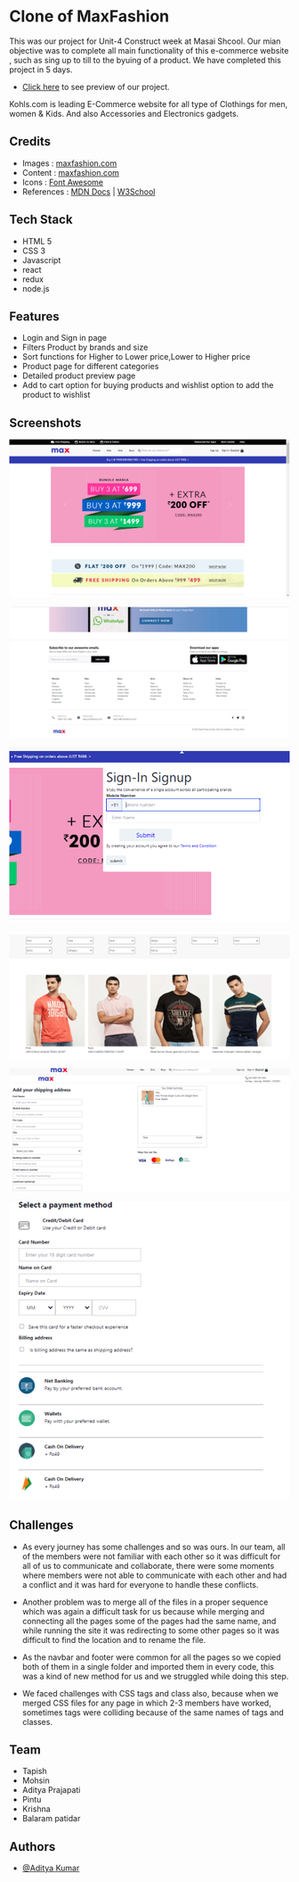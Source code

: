 # Clone of MaxFashion

This was our project for Unit-4 Construct week at Masai Shcool.
Our mian objective was to complete all main functionality of this e-commerce website , such as sing up to till to the byuing of a product.
We have completed this project in 5 days.

- [Click here](https://leafy-sorbet-dccc4d.netlify.app/) to see preview of our project.

Kohls.com is leading E-Commerce website for all type of Clothings for men, women & Kids. And also Accessories and Electronics gadgets.

## Credits

- Images : [maxfashion.com](https://www.maxfashion.in/in/en/department/maxwomen)
- Content : [maxfashion.com](https://www.maxfashion.in/in/en/department/maxwomen)
- Icons : [Font Awesome](https://fontawesome.com/)
- References : [MDN Docs](https://developer.mozilla.org/en-US/) | [W3School](https://www.w3schools.com/)

## Tech Stack

- HTML 5
- CSS 3
- Javascript
- react 
- redux
- node.js

## Features

- Login and Sign in page
- Filters Product by brands and size
- Sort functions for Higher to Lower price,Lower to Higher price
- Product page for different categories
- Detailed product preview page
- Add to cart option for buying products and wishlist option to add the product to wishlist


## Screenshots


![App Screenshot](Max%20images/Max.png)

![App Screenshot](Max%20images/fotter.PNG)

![App Screenshot](Max%20images/Signin%20page.PNG)

![App Screenshot](Max%20images/Men.PNG)

![App Screenshot](Max%20images/cart%20page.PNG)

![App Screenshot](Max%20images/payment.PNG)


## Challenges

- As every journey has some challenges and so was ours. In our team, all of the members were not familiar with each other so it was difficult for all of us to communicate and collaborate, there were some moments where members were not able to communicate with each other and had a conflict and it was hard for everyone to handle these conflicts.

- Another problem was to merge all of the files in a proper sequence which was again a difficult task for us because while merging and connecting all the pages some of the pages had the same name, and while running the site it was redirecting to some other pages so it was difficult to find the location and to rename the file.

- As the navbar and footer were common for all the pages so we copied both of them in a single folder and imported them in every code, this was a kind of new method for us and we struggled while doing this step.

- We faced challenges with CSS tags and class also, because when we merged CSS files for any page in which 2-3 members have worked, sometimes tags were colliding because of the same names of tags and classes.

## Team

- Tapish
- Mohsin
- Aditya Prajapati	
- Pintu
- Krishna
- Balaram patidar

## Authors

- [@Aditya Kumar](https://github.com/Adityaprajapati26)


